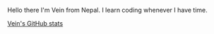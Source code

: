 Hello there
I'm Vein from Nepal. I learn coding whenever I have time.

[Vein's GitHub stats](https://github-readme-stats.vercel.app/api?username=Vein05&count_private=true&show_icons=true)
